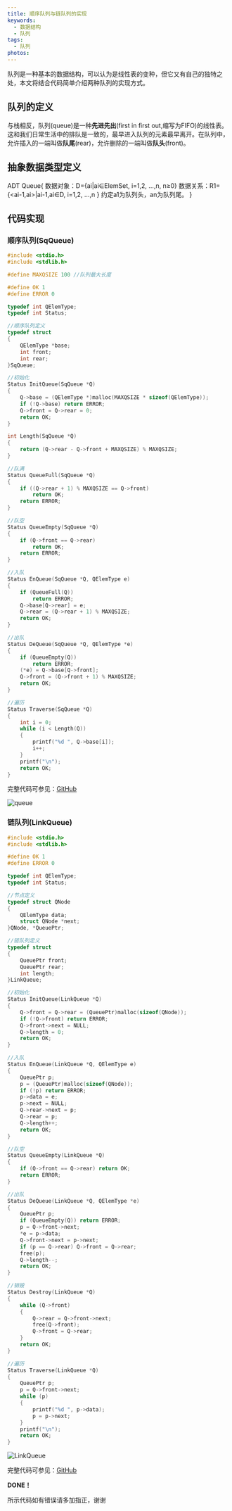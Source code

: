 ```yaml
---
title: 顺序队列与链队列的实现
keywords:
  - 数据结构
  - 队列
tags:
  - 队列
photos:
---
```


队列是一种基本的数据结构，可以认为是线性表的变种，但它又有自己的独特之处，本文将结合代码简单介绍两种队列的实现方式。

<!--more-->

## 队列的定义

与栈相反，队列(queue)是一种**先进先出**(first in first out,缩写为FIFO)的线性表。这和我们日常生活中的排队是一致的，最早进入队列的元素最早离开。在队列中，允许插入的一端叫做**队尾**(rear)，允许删除的一端叫做**队头**(front)。

## 抽象数据类型定义

ADT Queue{
	数据对象：D={ai|ai∈ElemSet, i=1,2, …,n, n≥0}
	数据关系：R1={&lt;ai-1,ai&gt;|ai-1,ai∈D, i=1,2, …,n }
	约定a1为队列头，an为队列尾。
}

## 代码实现

### 顺序队列(SqQueue)

```c
#include <stdio.h>
#include <stdlib.h>

#define MAXQSIZE 100 //队列最大长度

#define OK 1
#define ERROR 0

typedef int QElemType;
typedef int Status;

//顺序队列定义
typedef struct
{
	QElemType *base;
	int front;
	int rear;
}SqQueue;

//初始化
Status InitQueue(SqQueue *Q)
{
	Q->base = (QElemType *)malloc(MAXQSIZE * sizeof(QElemType));
	if (!Q->base) return ERROR;
	Q->front = Q->rear = 0;
	return OK;
}

int Length(SqQueue *Q)
{
	return (Q->rear - Q->front + MAXQSIZE) % MAXQSIZE;
}

//队满
Status QueueFull(SqQueue *Q)
{
	if ((Q->rear + 1) % MAXQSIZE == Q->front)
		return OK;
	return ERROR;
}

//队空
Status QueueEmpty(SqQueue *Q)
{
	if (Q->front == Q->rear)
		return OK;
	return ERROR;
}

//入队
Status EnQueue(SqQueue *Q, QElemType e)
{
	if (QueueFull(Q))
		return ERROR;
	Q->base[Q->rear] = e;
	Q->rear = (Q->rear + 1) % MAXQSIZE;
	return OK;
}

//出队
Status DeQueue(SqQueue *Q, QElemType *e)
{
	if (QueueEmpty(Q))
		return ERROR;
	(*e) = Q->base[Q->front];
	Q->front = (Q->front + 1) % MAXQSIZE;
	return OK;
}

//遍历
Status Traverse(SqQueue *Q)
{
	int i = 0;
	while (i < Length(Q))
	{
		printf("%d ", Q->base[i]);
		i++;
	}
	printf("\n");
	return OK;
}
```

完整代码可参见：[GitHub](https://github.com/Evandoz/Data-Structure/blob/master/3.Queue/SqQueue.c)

![queue](https://raw.githubusercontent.com/Evandoz/blob/master/Queue/SqQueue.jpg)

### 链队列(LinkQueue)

```c
#include <stdio.h>
#include <stdlib.h>

#define OK 1
#define ERROR 0

typedef int QElemType;
typedef int Status;

//节点定义
typedef struct QNode
{
	QElemType data;
	struct QNode *next;
}QNode, *QueuePtr;

//链队列定义
typedef struct
{
	QueuePtr front;
	QueuePtr rear;
	int length;
}LinkQueue;

//初始化
Status InitQueue(LinkQueue *Q)
{
	Q->front = Q->rear = (QueuePtr)malloc(sizeof(QNode));
	if (!Q->front) return ERROR;
	Q->front->next = NULL;
	Q->length = 0;
	return OK;
}

//入队
Status EnQueue(LinkQueue *Q, QElemType e)
{
	QueuePtr p;
	p = (QueuePtr)malloc(sizeof(QNode));
	if (!p) return ERROR;
	p->data = e;
	p->next = NULL;
	Q->rear->next = p;
	Q->rear = p;
	Q->length++;
	return OK;
}

//队空
Status QueueEmpty(LinkQueue *Q)
{
	if (Q->front == Q->rear) return OK;
	return ERROR;
}

//出队
Status DeQueue(LinkQueue *Q, QElemType *e)
{
	QueuePtr p;
	if (QueueEmpty(Q)) return ERROR;
	p = Q->front->next;
	*e = p->data;
	Q->front->next = p->next;
	if (p == Q->rear) Q->front = Q->rear;
	free(p);
	Q->length--;
	return OK;
}

//销毁
Status Destroy(LinkQueue *Q)
{
	while (Q->front)
	{
		Q->rear = Q->front->next;
		free(Q->front);
		Q->front = Q->rear;
	}
	return OK;
}

//遍历
Status Traverse(LinkQueue *Q)
{
	QueuePtr p;
	p = Q->front->next;
	while (p)
	{
		printf("%d ", p->data);
		p = p->next;
	}
	printf("\n");
	return OK;
}
```

![LinkQueue](https://raw.githubusercontent.com/Evandoz/blob/master/Queue/LinkQueue.png)

完整代码可参见：[GitHub](https://github.com/Evandoz/Data-Structure/blob/master/3.Queue/LinkQueue.c)

 **DONE！**

所示代码如有错误请多加指正，谢谢
